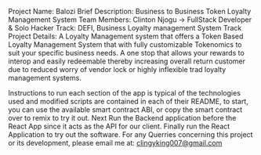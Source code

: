 Project Name: Balozi 
Brief Description:  Business to Business Token Loyalty Management System 
Team Members: Clinton Njogu -> FullStack Developer & Solo Hacker 
Track: DEFI, Business Loyalty management System Track
Project Details: A Loyalty Management system  that offers a Token Based Loyalty Management System that with fully customizable Tokenomics to suit your specific business needs. A one stop that allows your rewards to interop and easily redeemable thereby increasing overall return customer due to reduced worry of vendor lock or highly inflexible trad loyalty management systems. 

Instructions to run each section of the app is typical of the technologies used and modified scripts are contained in each of their README, to start, you can use the available smart contract ABI, or copy the smart contract over to remix to try it out. 
Next Run the Backend application before the React App since it acts as the API for our client. Finally run the React Application to try out the software. 
For any Querries concerning this project or its development, please email me at: 
clingyking007@gmail.com 
